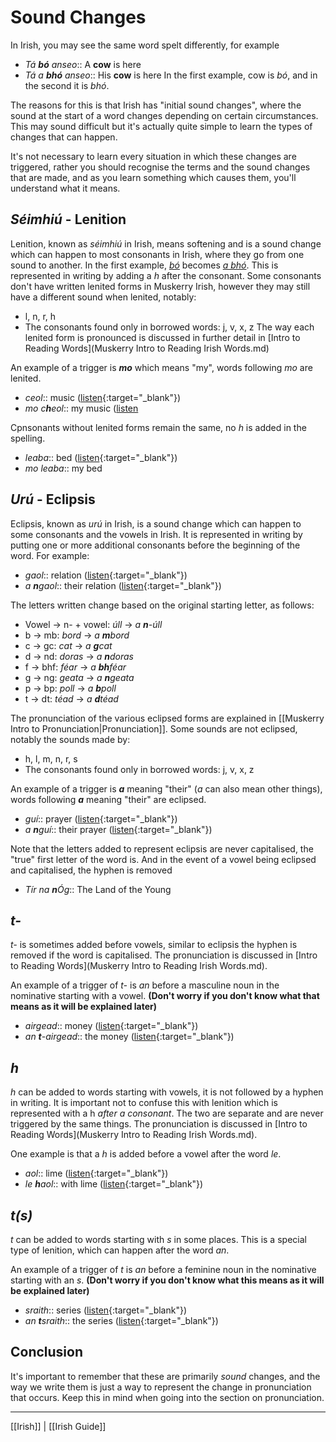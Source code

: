 # Sound Changes
In Irish, you may see the same word spelt differently, for example 
+ *Tá **bó** anseo*:: A **cow** is here
+ *Tá a **bhó** anseo*:: His **cow** is here
In the first example, cow is *bó*, and in the second it is *bhó*.

The reasons for this is that Irish has "initial sound changes", where the sound at the start of a word changes depending on certain circumstances. This may sound difficult but it's actually quite simple to learn the types of changes that can happen.

It's not necessary to learn every situation in which these changes are triggered, rather you should recognise the terms and the sound changes that are made, and as you learn something which causes them, you'll understand what it means.

## *Séimhiú* - Lenition
Lenition, known as *séimhiú* in Irish, means softening and is a sound change which can happen to most consonants in Irish, where they go from one sound to another. In the first example, [*bó*](https://www.teanglann.ie/CanM/b%C3%B3.mp3) becomes [*a bhó*](http://fuaimeanna.ie/sounds/a_bhoo_i2_s2.mp3).
This is represented in writing by adding a *h* after the consonant. 
Some consonants don't have written lenited forms in Muskerry Irish, however they may still have a different sound when lenited, notably:
+ l, n, r, h
+ The consonants found only in borrowed words: j, v, x, z
The way each lenited form is pronounced is discussed in further detail in [Intro to Reading Words](Muskerry Intro to Reading Irish Words.md)

An example of a trigger is ***mo*** which means "my", words following *mo* are lenited. 
+ *ceol*:: music ([listen](http://fuaimeanna.ie/sounds/mo_cheol_i2_s2.mp3){:target="_blank"})
+ *mo c**h**eol*:: my music ([listen](http://fuaimeanna.ie/sounds/mo_cheol_i2_s2.mp3)

Cpnsonants without lenited forms remain the same, no *h* is added in the spelling.
+ *leaba*:: bed ([listen](http://fuaimeanna.ie/sounds/leaba_i2_s2.mp3){:target="_blank"})
+ *mo leaba*:: my bed

## *Urú* - Eclipsis
Eclipsis, known as *urú* in Irish, is a sound change which can happen to some consonants and the vowels in Irish. It is represented in writing by putting one or more additional consonants before the beginning of the word.
For example:
+ *gaol*:: relation ([listen](http://fuaimeanna.ie/sounds/gaol_i2_s2.mp3){:target="_blank"})
+ *a **n**gaol*:: their relation ([listen](http://fuaimeanna.ie/sounds/a_ngaol_i2_s2.mp3){:target="_blank"})

The letters written change based on the original starting letter, as follows:
+ Vowel -> n- + vowel: *úll* -> *a **n**-úll*
+ b -> mb: *bord* -> *a **m**bord*
+ c -> gc: *cat* -> *a **g**cat*
+ d -> nd: *doras* -> *a **n**doras*
+ f -> bhf: *féar* -> *a **bh**féar*
+ g -> ng: *geata* -> *a **n**geata*
+ p -> bp: *poll* -> *a **b**poll*
+ t -> dt: *téad* -> *a **d**téad*

The pronunciation of the various eclipsed forms are explained in [[Muskerry Intro to Pronunciation|Pronunciation]]. Some sounds are not eclipsed, notably the sounds made by:
+ h, l, m, n, r, s
+ The consonants found only in borrowed words: j, v, x, z

An example of a trigger is ***a*** meaning "their" (*a* can also mean other things), words following ***a*** meaning "their" are eclipsed.
+ *guí*:: prayer ([listen](http://fuaimeanna.ie/sounds/guii_i2_s2.mp3){:target="_blank"})
+ *a **n**guí*:: their prayer ([listen](http://fuaimeanna.ie/sounds/a_nguii_i2_s2.mp3){:target="_blank"})

Note that the letters added to represent eclipsis are never capitalised, the "true" first letter of the word is. And in the event of a vowel being eclipsed and capitalised, the hyphen is removed
+ *Tír na **n**Óg*:: The Land of the Young

## *t-*
*t-* is sometimes added before vowels, similar to eclipsis the hyphen is removed if the word is capitalised. 
The pronunciation is discussed in [Intro to Reading Words](Muskerry Intro to Reading Irish Words.md). 

An example of a trigger of *t-* is *an* before a masculine noun in the nominative starting with a vowel. **(Don't worry if you don't know what that means as it will be explained later)** 
+ *airgead*:: money ([listen](http://fuaimeanna.ie/sounds/airgead_i2_s2.mp3){:target="_blank"})
+ *an **t**-airgead*:: the money ([listen](http://fuaimeanna.ie/sounds/an_t-airgead_i2_s2.mp3){:target="_blank"})

## *h*
*h* can be added to words starting with vowels, it is not followed by a hyphen in writing. It is important not to confuse this with lenition which is represented with a h *after a consonant*. The two are separate and are never triggered by the same things. The pronunciation is discussed in [Intro to Reading Words](Muskerry Intro to Reading Irish Words.md).

One example is that a *h* is added before a vowel after the word *le*.
+ *aol*:: lime ([listen](https://www.teanglann.ie/CanM/aol.mp3){:target="_blank"})
+ *le **h**aol*:: with lime ([listen](http://fuaimeanna.ie/sounds/le_haol_i2_s2.mp3){:target="_blank"})

## *t(s)*
*t* can be added to words starting with *s* in some places. This is a special type of lenition, which can happen after the word *an*.

An example of a trigger of *t* is *an* before a feminine noun in the nominative starting with an *s*. **(Don't worry if you don't know what this means as it will be explained later)** 
+ *sraith*:: series ([listen](https://www.teanglann.ie/CanM/sraith.mp3){:target="_blank"})
+ *an **t**sraith*:: the series ([listen](https://voca.ro/1ldbiBNJtCTn){:target="_blank"})

## Conclusion
It's important to remember that these are primarily *sound* changes, and the way we write them is just a way to represent the change in pronunciation that occurs. Keep this in mind when going into the section on pronunciation.



---
[[Irish]] | [[Irish Guide]]
